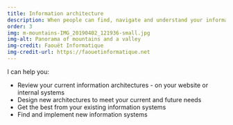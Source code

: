 ```yaml
---
title: Information architecture
description: When people can find, navigate and understand your information, they are much more likely to buy what you're selling, or to work in the way you need them to work.
order: 3
img: m-mountains-IMG_20190402_121936-small.jpg
img-alt: Panorama of mountains and a valley
img-credit: Faouët Informatique
img-credit-url: https://faouetinformatique.net
---
```

I can help you:

- Review your current information architectures - on your website or internal systems
- Design new architectures to meet your current and future needs
- Get the best from your existing information systems
- Find and implement new information systems